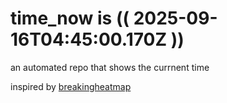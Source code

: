 # time_now is (( 2025-09-16T04:45:00.170Z ))

an automated repo that shows the currnent time

inspired by [breakingheatmap](https://github.com/breakingheatmap/breakingheatmap)